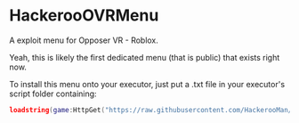 # HackerooOVRMenu
A exploit menu for Opposer VR - Roblox.

Yeah, this is likely the first dedicated menu (that is public) that exists right now.

To install this menu onto your executor, just put a .txt file in your executor's script folder containing:
```lua
loadstring(game:HttpGet("https://raw.githubusercontent.com/HackerooMan/HackerooOVRMenu/main/Code%20Stuffs",true))()
```
